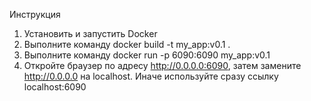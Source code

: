 Инструкция

1. Установить и запустить Docker
2. Выполните команду docker build -t my_app:v0.1 .
3. Выполните команду docker run -p 6090:6090 my_app:v0.1
4. Откройте браузер по адресу http://0.0.0.0:6090, затем замените http://0.0.0.0 на localhost. Иначе используйте сразу ссылку localhost:6090
